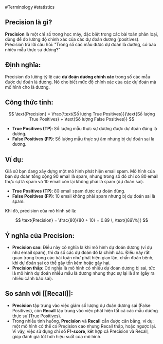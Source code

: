 #Terminology #statistics 
## Precision là gì?

**Precision** là một chỉ số trong học máy, đặc biệt trong các bài toán phân loại, dùng để đo lường độ chính xác của các dự đoán dương (positives). Precision trả lời câu hỏi: "Trong số các mẫu được dự đoán là dương, có bao nhiêu mẫu thực sự dương?"

## Định nghĩa:

Precision đo lường tỷ lệ các **dự đoán dương chính xác** trong số các mẫu được dự đoán là dương. Nó cho biết mức độ chính xác của các dự đoán mà mô hình cho là dương.

## Công thức tính:

$$
\text{Precision} = \frac{\text{Số lượng True Positives}}{\text{Số lượng True Positives} + \text{Số lượng False Positives}}
$$

- **True Positives (TP)**: Số lượng mẫu thực sự dương được dự đoán đúng là dương.
- **False Positives (FP)**: Số lượng mẫu thực sự âm nhưng bị dự đoán sai là dương.

## Ví dụ:

Giả sử bạn đang xây dựng một mô hình phát hiện email spam. Mô hình của bạn dự đoán tổng cộng 90 email là spam, nhưng trong số đó chỉ có 80 email thực sự là spam và 10 email còn lại không phải là spam (dự đoán sai).

- **True Positives (TP)**: 80 email spam được dự đoán đúng.
- **False Positives (FP)**: 10 email không phải spam nhưng bị dự đoán sai là spam.

Khi đó, precision của mô hình sẽ là:

$$
\text{Precision} = \frac{80}{80 + 10} = 0.89 \, \text{(89\%)}
$$

## Ý nghĩa của Precision:

- **Precision cao**: Điều này có nghĩa là khi mô hình dự đoán dương (ví dụ như email spam), thì đa số các dự đoán đó là chính xác. Điều này rất quan trọng trong các bài toán như phát hiện gian lận, chẩn đoán bệnh, khi dự đoán sai có thể gây tốn kém hoặc gây hại.
- **Precision thấp**: Có nghĩa là mô hình có nhiều dự đoán dương bị sai, tức là mô hình dự đoán nhiều mẫu là dương nhưng thực sự lại là âm (gây ra nhiều cảnh báo sai).

## So sánh với [[Recall]]:

- **Precision** tập trung vào việc giảm số lượng dự đoán dương sai (False Positives), còn **Recall** tập trung vào việc phát hiện tất cả các mẫu dương thực sự (True Positives).
- Trong nhiều tình huống, **Precision** và **Recall** cần được cân bằng, ví dụ: một mô hình có thể có Precision cao nhưng Recall thấp, hoặc ngược lại. Vì vậy, việc sử dụng chỉ số **F1-score**, kết hợp cả Precision và Recall, giúp đánh giá tốt hơn hiệu suất của mô hình.

